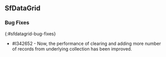 ## SfDataGrid

### Bug Fixes
{:#sfdatagrid-bug-fixes}

* \#I342652 - Now, the performance of clearing and adding more number of records from underlying collection has been improved.